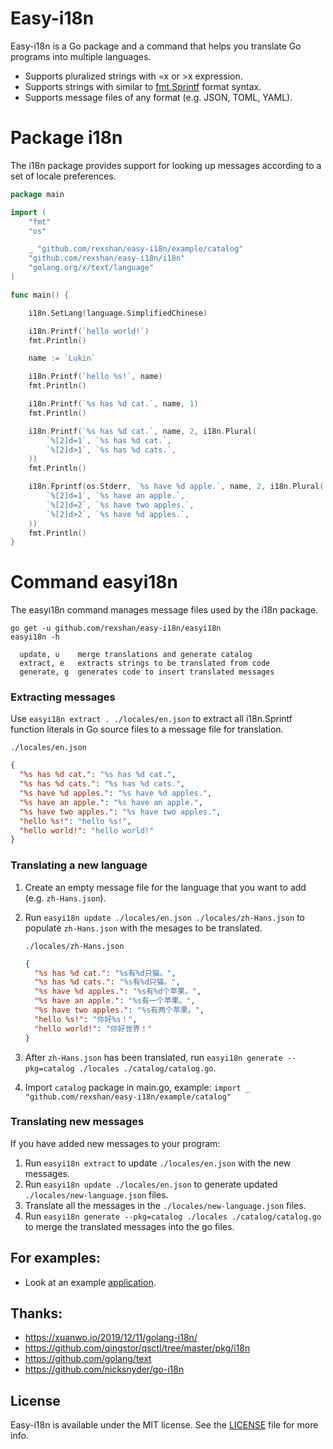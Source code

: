 # Easy-i18n

Easy-i18n is a Go package and a command that helps you translate Go programs into multiple languages.

- Supports pluralized strings with =x or >x expression.
- Supports strings with similar to [fmt.Sprintf](https://golang.org/pkg/fmt/) format syntax.
- Supports message files of any format (e.g. JSON, TOML, YAML).

# Package i18n

The i18n package provides support for looking up messages according to a set of locale preferences.

```go
package main

import (
	"fmt"
	"os"

	_ "github.com/rexshan/easy-i18n/example/catalog"
	"github.com/rexshan/easy-i18n/i18n"
	"golang.org/x/text/language"
)

func main() {

	i18n.SetLang(language.SimplifiedChinese)

	i18n.Printf(`hello world!`)
	fmt.Println()

	name := `Lukin`

	i18n.Printf(`hello %s!`, name)
	fmt.Println()

	i18n.Printf(`%s has %d cat.`, name, 1)
	fmt.Println()

	i18n.Printf(`%s has %d cat.`, name, 2, i18n.Plural(
		`%[2]d=1`, `%s has %d cat.`,
		`%[2]d>1`, `%s has %d cats.`,
	))
	fmt.Println()

	i18n.Fprintf(os.Stderr, `%s have %d apple.`, name, 2, i18n.Plural(
		`%[2]d=1`, `%s have an apple.`,
		`%[2]d=2`, `%s have two apples.`,
		`%[2]d>2`, `%s have %d apples.`,
	))
	fmt.Println()
}
```

# Command easyi18n

The easyi18n command manages message files used by the i18n package.

```
go get -u github.com/rexshan/easy-i18n/easyi18n
easyi18n -h

  update, u    merge translations and generate catalog
  extract, e   extracts strings to be translated from code
  generate, g  generates code to insert translated messages
```

### Extracting messages

Use `easyi18n extract . ./locales/en.json` to extract all i18n.Sprintf function literals in Go source files to a message file for translation.

`./locales/en.json`
```json
{
  "%s has %d cat.": "%s has %d cat.",
  "%s has %d cats.": "%s has %d cats.",
  "%s have %d apples.": "%s have %d apples.",
  "%s have an apple.": "%s have an apple.",
  "%s have two apples.": "%s have two apples.",
  "hello %s!": "hello %s!",
  "hello world!": "hello world!"
}
```

### Translating a new language

1. Create an empty message file for the language that you want to add (e.g. `zh-Hans.json`).
2. Run `easyi18n update ./locales/en.json ./locales/zh-Hans.json` to populate `zh-Hans.json` with the mesages to be translated.

	`./locales/zh-Hans.json`
	```json
	{
	  "%s has %d cat.": "%s有%d只猫。",
	  "%s has %d cats.": "%s有%d只猫。",
	  "%s have %d apples.": "%s有%d个苹果。",
	  "%s have an apple.": "%s有一个苹果。",
	  "%s have two apples.": "%s有两个苹果。",
	  "hello %s!": "你好%s！",
	  "hello world!": "你好世界！"
	}
	```
3. After `zh-Hans.json` has been translated, run `easyi18n generate --pkg=catalog ./locales ./catalog/catalog.go`.

4. Import `catalog` package in main.go, example: `import _ "github.com/rexshan/easy-i18n/example/catalog"` 

### Translating new messages

If you have added new messages to your program:

1. Run `easyi18n extract` to update `./locales/en.json` with the new messages.
2. Run `easyi18n update ./locales/en.json` to generate updated `./locales/new-language.json` files.
3. Translate all the messages in the `./locales/new-language.json` files.
4. Run `easyi18n generate --pkg=catalog ./locales ./catalog/catalog.go` to merge the translated messages into the go files.

## For examples:

- Look at an example [application](https://github.com/rexshan/easy-i18n/tree/master/example).

## Thanks:

- https://xuanwo.io/2019/12/11/golang-i18n/
- https://github.com/qingstor/qsctl/tree/master/pkg/i18n
- https://github.com/golang/text
- https://github.com/nicksnyder/go-i18n

## License

Easy-i18n is available under the MIT license. See the [LICENSE](LICENSE) file for more info.